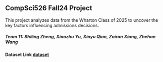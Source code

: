 ## CompSci526 Fall24 Project 
This project analyzes data from the Wharton Class of 2025 to uncover the key factors influencing admissions decisions.

##### Team 11: Shiling Zheng, Xiaozhu Yu, Xinyu Qian, Zairan Xiang, Zhehan Wang

#### Dataset Link [dataset](https://www.kaggle.com/datasets/taweilo/mba-admission-dataset?select=MBA.csv)

